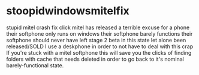 # stoopidwindowsmitelfix
stupid mitel crash fix click
mitel has released a terrible excuse for a phone
their softphone only runs on windows
their softphone barely functions
their softphone should never have left stage 2 beta in this state let alone been released/SOLD
I use a deskphone in order to not have to deal with this crap
If you're stuck with a mitel softphone this will save you the clicks of finding folders with cache that needs deleted in order to go back to it's nominal barely-functional state. 
